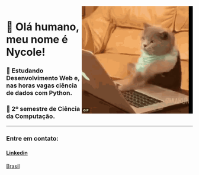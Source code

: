  
<img align="right" width="300" src="./images/catcoding.gif" />



# 🤚 Olá humano, meu nome é Nycole!

### 📜 Estudando Desenvolvimento Web e, nas horas vagas ciência de dados com Python.
### 🤟 2º semestre de Ciência da Computação.

---
### Entre em contato:
#### [Linkedin](https://www.linkedin.com/in/nycole-xavier-641271202/)

[Brasil](READMEBR.md)
 

